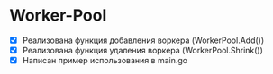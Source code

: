 # Worker-Pool 

- [x] Реализована функция добавления воркера (WorkerPool.Add())
- [x] Реализована функция удаления воркера (WorkerPool.Shrink())
- [x] Написан пример использования в main.go   
